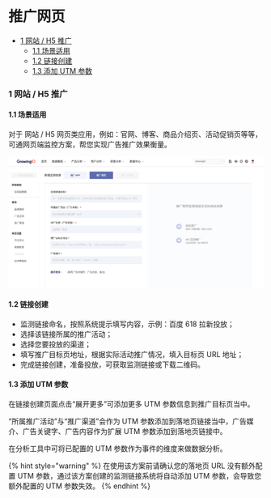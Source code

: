 # 推广网页

* [1 网站 / H5 推广](tui-guang-wang-ye.md#1-wang-zhan-h5-tui-guang) 
  * [1.1 场景适用](tui-guang-wang-ye.md#11-chang-jing-shi-yong)
  * [1.2 链接创建](tui-guang-wang-ye.md#12-lian-jie-chuang-jian)
  * [1.3 添加 UTM 参数](tui-guang-wang-ye.md#13-tian-jia-utm-can-shu)

### 1 网站 / H5 推广 

#### 1.1 场景适用

对于 网站 / H5 网页类应用，例如：官网、博客、商品介绍页、活动促销页等等，可通网页端监控方案，帮您实现广告推广效果衡量。

![](../../.gitbook/assets/image%20%28101%29.png)

#### 1.2 链接创建

* 监测链接命名，按照系统提示填写内容，示例：百度 618 拉新投放；
* 选择该链接所属的推广活动；
* 选择您要投放的渠道；
* 填写推广目标页地址，根据实际活动推广情况，填入目标页 URL 地址；
* 完成链接创建，准备投放，可获取监测链接或下载二维码。

#### 1.3 添加 UTM 参数

在链接创建页面点击“展开更多”可添加更多 UTM 参数信息到推广目标页当中。

“所属推广活动”与“推广渠道”会作为 UTM 参数添加到落地页链接当中，广告媒介、广告关键字、广告内容作为扩展 UTM 参数添加到落地页链接中。

在分析工具中可将已配置的 UTM 参数作为事件的维度来做数据分析。

{% hint style="warning" %}
在使用该方案前请确认您的落地页 URL 没有额外配置 UTM 参数，通过该方案创建的监测链接系统将自动添加 UTM 参数，会导致您额外配置的 UTM 参数失效。
{% endhint %}



